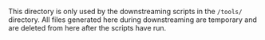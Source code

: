 This directory is only used by the downstreaming scripts in the `/tools/` directory.
All files generated here during downstreaming are temporary and are deleted from here after the scripts have run.
